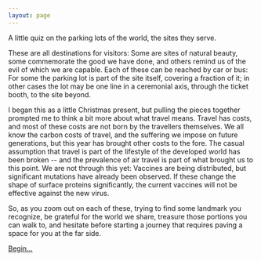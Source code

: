 ```yaml
---
layout: page
---
```

A little quiz on the parking lots of the world, the sites they serve.

These are all destinations for visitors: Some are sites of natural beauty,
some commemorate the good we have done, and others remind us of the evil of which we are capable. Each of these can be reached by car or bus: For some the parking lot is part of the site itself, covering a fraction of it; in other cases the lot may be one line in a ceremonial axis, through the ticket booth, to the site beyond.

I began this as a little Christmas present, but pulling the pieces together prompted me to think a bit more about what travel means.
Travel has costs, and most of these costs are not born by the travellers themselves.
We all know the carbon costs of travel, and the suffering we impose on future generations, but this year has brought other costs to the fore.
The casual assumption that travel is part of the lifestyle of the developed world has been broken -- and the prevalence of air travel is part of what brought us to this point.
We are not through this yet: Vaccines are being distributed, but significant mutations have already been observed.
If these change the shape of surface proteins significantly, the current vaccines will not be effective against the new virus.

So, as you zoom out on each of these, trying to find some landmark you recognize,
be grateful for the world we share, treasure those portions you can walk to,
and hesitate before starting a journey that requires paving a space for you at the far side.

[Begin...](places/1)
